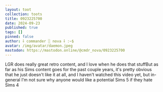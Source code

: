 ```yaml
---
layout: toot
collection: toots
title: 0923225700
date: 2024-09-23
published: true
tags: []
pinned: false
author: ⸸ commander ░ nova ⸸ :~$
avatar: /img/avatar/daemon.jpeg
mastodon: https://mastodon.online/@cmdr_nova/0923225700
---
```


LGR does really great retro content, and I love when he does that stuffBut as far as his Sims content goes for the past couple years, it's pretty obvious that he just doesn't like it at all, and I haven't watched this video yet, but in-general I'm not sure why anyone would like a potential Sims 5 if they hate Sims 4
